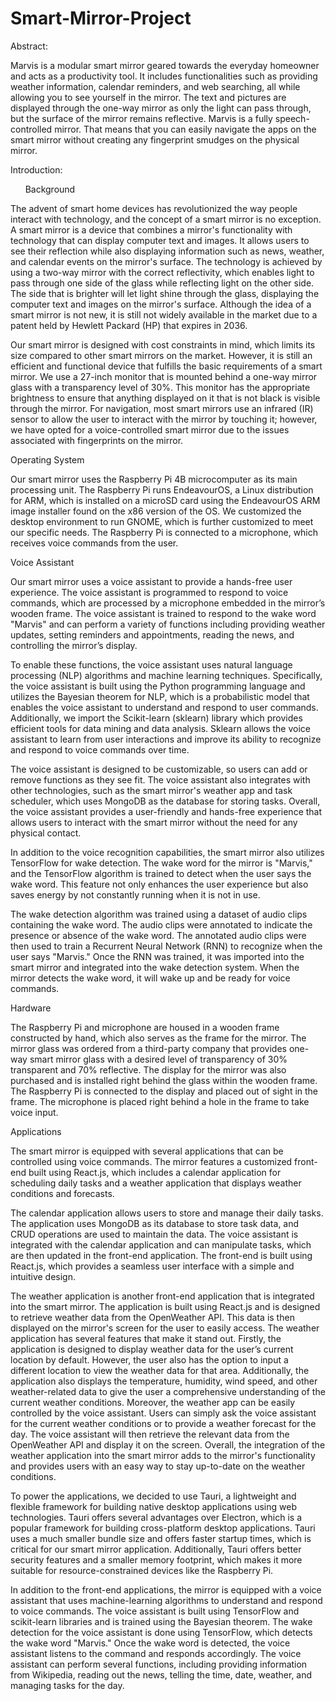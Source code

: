 # Smart-Mirror-Project

Abstract: 

Marvis is a modular smart mirror geared towards the everyday homeowner and acts as a productivity tool. It includes functionalities such as providing weather information, calendar reminders, and web searching, all while allowing you to see yourself in the mirror. The text and pictures are displayed through the one-way mirror as only the light can pass through, but the surface of the mirror remains reflective. Marvis is a fully speech-controlled mirror. That means that you can easily navigate the apps on the smart mirror without creating any fingerprint smudges on the physical mirror. 

 

Introduction: 

&nbsp;&nbsp;&nbsp;&nbsp;&nbsp;&nbsp;Background 

The advent of smart home devices has revolutionized the way people interact with technology, and the concept of a smart mirror is no exception. A smart mirror is a device that combines a mirror's functionality with technology that can display computer text and images. It allows users to see their reflection while also displaying information such as news, weather, and calendar events on the mirror's surface. The technology is achieved by using a two-way mirror with the correct reflectivity, which enables light to pass through one side of the glass while reflecting light on the other side. The side that is brighter will let light shine through the glass, displaying the computer text and images on the mirror's surface. Although the idea of a smart mirror is not new, it is still not widely available in the market due to a patent held by Hewlett Packard (HP) that expires in 2036. 

Our smart mirror is designed with cost constraints in mind, which limits its size compared to other smart mirrors on the market. However, it is still an efficient and functional device that fulfills the basic requirements of a smart mirror. We use a 27-inch monitor that is mounted behind a one-way mirror glass with a transparency level of 30%. This monitor has the appropriate brightness to ensure that anything displayed on it that is not black is visible through the mirror. For navigation, most smart mirrors use an infrared (IR) sensor to allow the user to interact with the mirror by touching it; however, we have opted for a voice-controlled smart mirror due to the issues associated with fingerprints on the mirror. 

Operating System 

Our smart mirror uses the Raspberry Pi 4B microcomputer as its main processing unit. The Raspberry Pi runs EndeavourOS, a Linux distribution for ARM, which is installed on a microSD card using the EndeavourOS ARM image installer found on the x86 version of the OS. We customized the desktop environment to run GNOME, which is further customized to meet our specific needs. The Raspberry Pi is connected to a microphone, which receives voice commands from the user. 

Voice Assistant 

Our smart mirror uses a voice assistant to provide a hands-free user experience. The voice assistant is programmed to respond to voice commands, which are processed by a microphone embedded in the mirror’s wooden frame. The voice assistant is trained to respond to the wake word "Marvis" and can perform a variety of functions including providing weather updates, setting reminders and appointments, reading the news, and controlling the mirror’s display. 

To enable these functions, the voice assistant uses natural language processing (NLP) algorithms and machine learning techniques. Specifically, the voice assistant is built using the Python programming language and utilizes the Bayesian theorem for NLP, which is a probabilistic model that enables the voice assistant to understand and respond to user commands. Additionally, we import the Scikit-learn (sklearn) library which provides efficient tools for data mining and data analysis. Sklearn allows the voice assistant to learn from user interactions and improve its ability to recognize and respond to voice commands over time. 

The voice assistant is designed to be customizable, so users can add or remove functions as they see fit. The voice assistant also integrates with other technologies, such as the smart mirror's weather app and task scheduler, which uses MongoDB as the database for storing tasks. Overall, the voice assistant provides a user-friendly and hands-free experience that allows users to interact with the smart mirror without the need for any physical contact. 

In addition to the voice recognition capabilities, the smart mirror also utilizes TensorFlow for wake detection. The wake word for the mirror is "Marvis," and the TensorFlow algorithm is trained to detect when the user says the wake word. This feature not only enhances the user experience but also saves energy by not constantly running when it is not in use. 

The wake detection algorithm was trained using a dataset of audio clips containing the wake word. The audio clips were annotated to indicate the presence or absence of the wake word. The annotated audio clips were then used to train a Recurrent Neural Network (RNN) to recognize when the user says "Marvis." Once the RNN was trained, it was imported into the smart mirror and integrated into the wake detection system. When the mirror detects the wake word, it will wake up and be ready for voice commands. 

Hardware 

The Raspberry Pi and microphone are housed in a wooden frame constructed by hand, which also serves as the frame for the mirror. The mirror glass was ordered from a third-party company that provides one-way smart mirror glass with a desired level of transparency of 30% transparent and 70% reflective. The display for the mirror was also purchased and is installed right behind the glass within the wooden frame. The Raspberry Pi is connected to the display and placed out of sight in the frame. The microphone is placed right behind a hole in the frame to take voice input. 

Applications 

The smart mirror is equipped with several applications that can be controlled using voice commands. The mirror features a customized front-end built using React.js, which includes a calendar application for scheduling daily tasks and a weather application that displays weather conditions and forecasts. 

The calendar application allows users to store and manage their daily tasks. The application uses MongoDB as its database to store task data, and CRUD operations are used to maintain the data. The voice assistant is integrated with the calendar application and can manipulate tasks, which are then updated in the front-end application. The front-end is built using React.js, which provides a seamless user interface with a simple and intuitive design. 

The weather application is another front-end application that is integrated into the smart mirror. The application is built using React.js and is designed to retrieve weather data from the OpenWeather API. This data is then displayed on the mirror's screen for the user to easily access. The weather application has several features that make it stand out. Firstly, the application is designed to display weather data for the user’s current location by default. However, the user also has the option to input a different location to view the weather data for that area. Additionally, the application also displays the temperature, humidity, wind speed, and other weather-related data to give the user a comprehensive understanding of the current weather conditions. Moreover, the weather app can be easily controlled by the voice assistant. Users can simply ask the voice assistant for the current weather conditions or to provide a weather forecast for the day. The voice assistant will then retrieve the relevant data from the OpenWeather API and display it on the screen. Overall, the integration of the weather application into the smart mirror adds to the mirror's functionality and provides users with an easy way to stay up-to-date on the weather conditions. 

To power the applications, we decided to use Tauri, a lightweight and flexible framework for building native desktop applications using web technologies. Tauri offers several advantages over Electron, which is a popular framework for building cross-platform desktop applications. Tauri uses a much smaller bundle size and offers faster startup times, which is critical for our smart mirror application. Additionally, Tauri offers better security features and a smaller memory footprint, which makes it more suitable for resource-constrained devices like the Raspberry Pi. 

In addition to the front-end applications, the mirror is equipped with a voice assistant that uses machine-learning algorithms to understand and respond to voice commands. The voice assistant is built using TensorFlow and scikit-learn libraries and is trained using the Bayesian theorem. The wake detection for the voice assistant is done using TensorFlow, which detects the wake word "Marvis." Once the wake word is detected, the voice assistant listens to the command and responds accordingly. The voice assistant can perform several functions, including providing information from Wikipedia, reading out the news, telling the time, date, weather, and managing tasks for the day. 
